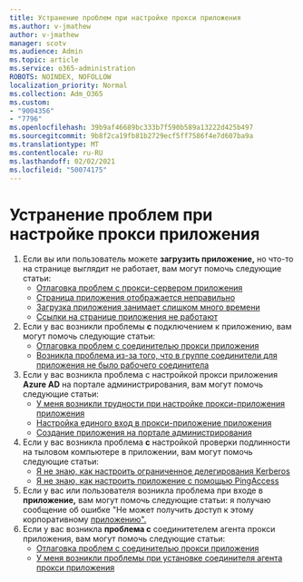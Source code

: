 ```yaml
---
title: Устранение проблем при настройке прокси приложения
ms.author: v-jmathew
author: v-jmathew
manager: scotv
ms.audience: Admin
ms.topic: article
ms.service: o365-administration
ROBOTS: NOINDEX, NOFOLLOW
localization_priority: Normal
ms.collection: Adm_O365
ms.custom:
- "9004356"
- "7796"
ms.openlocfilehash: 39b9af46689bc333b7f590b589a13222d425b497
ms.sourcegitcommit: 9b8f2ca19fb81b2729ecf5ff7586f4e7d607ba9a
ms.translationtype: MT
ms.contentlocale: ru-RU
ms.lasthandoff: 02/02/2021
ms.locfileid: "50074175"
---
```

# <a name="resolve-problems-when-configuring-the-app-proxy"></a>Устранение проблем при настройке прокси приложения

1. Если вы или пользователь можете **загрузить приложение,** но что-то на странице выглядит не работает, вам могут помочь следующие статьи:
    - [Отлаговка проблем с прокси-сервером приложения](https://docs.microsoft.com/azure/active-directory/manage-apps/application-proxy-debug-apps)
    - [Страница приложения отображается неправильно](https://docs.microsoft.com/azure/active-directory/application-proxy-page-appearance-broken-problem)
    - [Загрузка приложения занимает слишком много времени](https://docs.microsoft.com/azure/active-directory/application-proxy-page-load-speed-problem)
    - [Ссылки на странице приложения не работают](https://docs.microsoft.com/azure/active-directory/application-proxy-page-links-broken-problem)
2. Если у вас возникли проблемы **с** подключением к приложению, вам могут помочь следующие статьи:
    - [Отлаговка проблем с соединителью прокси приложения](https://docs.microsoft.com/azure/active-directory/manage-apps/application-proxy-debug-connectors)
    - [Возникла проблема из-за того, что в группе соединители для приложения не было рабочего соединитела](https://docs.microsoft.com/azure/active-directory/application-proxy-connectivity-no-working-connector)
3. Если у вас возникла проблема с настройкой прокси приложения **Azure AD** на портале администрирования, вам могут помочь следующие статьи:
    - [У меня возникли трудности при настройке прокси-приложения приложения](https://docs.microsoft.com/azure/active-directory/application-proxy-config-how-to)
    - [Настройка единого вход в прокси-приложение приложения](https://docs.microsoft.com/azure/active-directory/application-proxy-config-sso-how-to)
    - [Создание приложения на портале администрирования](https://docs.microsoft.com/azure/active-directory/application-proxy-config-problem)
4. Если у вас возникла проблема **с** настройкой проверки подлинности на тыловом компьютере в приложении, вам могут помочь следующие статьи:
    - [Я не знаю, как настроить ограниченное делегирования Kerberos](https://docs.microsoft.com/azure/active-directory/application-proxy-back-end-kerberos-constrained-delegation-how-to)
    - [Я не знаю, как настроить приложение с помощью PingAccess](https://docs.microsoft.com/azure/active-directory/application-proxy-back-end-ping-access-how-to)
5. Если у вас или пользователя возникла проблема при входе в **приложение,** вам могут помочь следующие статьи: я получаю сообщение об ошибке "Не может получить доступ к этому корпоративному [приложению".](https://docs.microsoft.com/azure/active-directory/application-proxy-sign-in-bad-gateway-timeout-error)
6. Если у вас возникла **проблема с** соединитетелем агента прокси приложения, вам могут помочь следующие статьи:
    - [Отлаговка проблем с соединителью прокси приложения](https://docs.microsoft.com/azure/active-directory/manage-apps/application-proxy-debug-connectors)
    - [У меня возникли проблемы при установке соединителя агента прокси приложения](https://docs.microsoft.com/azure/active-directory/application-proxy-connector-installation-problem)

